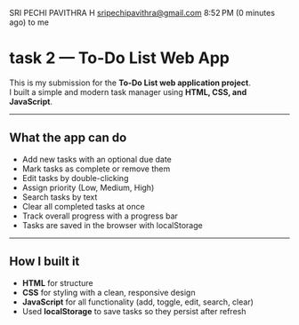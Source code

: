 
SRI PECHI PAVITHRA H <sripechipavithra@gmail.com>
8:52 PM (0 minutes ago)
to me

# task 2 — To-Do List Web App

This is my submission for the **To-Do List web application project**.  
I built a simple and modern task manager using **HTML, CSS, and JavaScript**.

---

## What the app can do
- Add new tasks with an optional due date  
- Mark tasks as complete or remove them  
- Edit tasks by double-clicking  
- Assign priority (Low, Medium, High)  
- Search tasks by text  
- Clear all completed tasks at once  
- Track overall progress with a progress bar  
- Tasks are saved in the browser with localStorage  

---

## How I built it
- **HTML** for structure  
- **CSS** for styling with a clean, responsive design  
- **JavaScript** for all functionality (add, toggle, edit, search, clear)  
- Used **localStorage** to save tasks so they persist after refresh  
